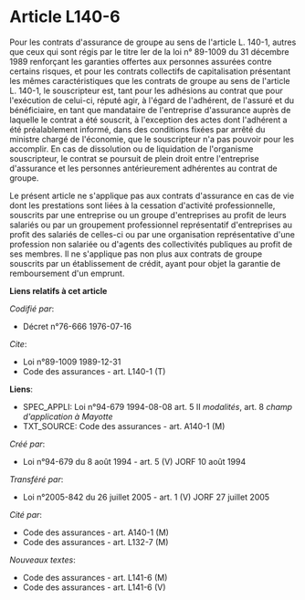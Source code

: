 # Article L140-6

Pour les contrats d'assurance de groupe au sens de l'article L. 140-1, autres que ceux qui sont régis par le titre Ier de la
loi n° 89-1009 du 31 décembre 1989 renforçant les garanties offertes aux personnes assurées contre certains risques, et pour
les contrats collectifs de capitalisation présentant les mêmes caractéristiques que les contrats de groupe au sens de
l'article L. 140-1, le souscripteur est, tant pour les adhésions au contrat que pour l'exécution de celui-ci, réputé agir, à
l'égard de l'adhérent, de l'assuré et du bénéficiaire, en tant que mandataire de l'entreprise d'assurance auprès de laquelle
le contrat a été souscrit, à l'exception des actes dont l'adhérent a été préalablement informé, dans des conditions fixées
par arrêté du ministre chargé de l'économie, que le souscripteur n'a pas pouvoir pour les accomplir.    En cas de dissolution
ou de liquidation de l'organisme souscripteur, le contrat se poursuit de plein droit entre l'entreprise d'assurance et les
personnes antérieurement adhérentes au contrat de groupe.

Le présent article ne s'applique pas aux contrats d'assurance en cas de vie dont les prestations sont liées à la cessation
d'activité professionnelle, souscrits par une entreprise ou un groupe d'entreprises au profit de leurs salariés ou par un
groupement professionnel représentatif d'entreprises au profit des salariés de celles-ci ou par une organisation
représentative d'une profession non salariée ou d'agents des collectivités publiques au profit de ses membres. Il ne
s'applique pas non plus aux contrats de groupe souscrits par un établissement de crédit, ayant pour objet la garantie de
remboursement d'un emprunt.

**Liens relatifs à cet article**

_Codifié par_:

  - Décret n°76-666 1976-07-16

_Cite_:

  - Loi n°89-1009 1989-12-31
  - Code des assurances - art. L140-1 (T)

**Liens**:

  - SPEC_APPLI: Loi n°94-679 1994-08-08 art. 5 II *modalités*, art. 8 *champ d'application à Mayotte*
  - TXT_SOURCE: Code des assurances - art. A140-1 (M)

_Créé par_:

  - Loi n°94-679 du 8 août 1994 - art. 5 (V) JORF 10 août 1994

_Transféré par_:

  - Loi n°2005-842 du 26 juillet 2005 - art. 1 (V) JORF 27 juillet 2005

_Cité par_:

  - Code des assurances - art. A140-1 (M)
  - Code des assurances - art. L132-7 (M)

_Nouveaux textes_:

  - Code des assurances - art. L141-6 (M)
  - Code des assurances - art. L141-6 (V)
